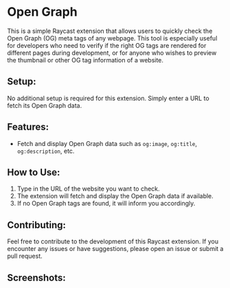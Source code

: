 # Open Graph

This is a simple Raycast extension that allows users to quickly check the Open Graph (OG) meta tags of any webpage. This tool is especially useful for developers who need to verify if the right OG tags are rendered for different pages during development, or for anyone who wishes to preview the thumbnail or other OG tag information of a website.

## Setup:

No additional setup is required for this extension. Simply enter a URL to fetch its Open Graph data.

## Features:

- Fetch and display Open Graph data such as `og:image`, `og:title`, `og:description`, etc.

## How to Use:

1. Type in the URL of the website you want to check.
2. The extension will fetch and display the Open Graph data if available.
3. If no Open Graph tags are found, it will inform you accordingly.

## Contributing:

Feel free to contribute to the development of this Raycast extension. If you encounter any issues or have suggestions, please open an issue or submit a pull request.

## Screenshots:

